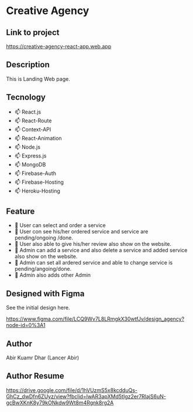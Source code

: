 
# Creative Agency

## Link to project

<https://creative-agency-react-app.web.app>

## Description

This is Landing Web page.

## Tecnology

- 📫  React.js
- 📫  React-Route
- 📫  Context-API
- 📫  React-Animation
- 📫  Node.js
- 📫  Express.js
- 📫  MongoDB
- 📫  Firebase-Auth
- 📫  Firebase-Hosting
- 📫  Heroku-Hosting

## Feature

 - 🌱 User can select and order a service
 - 🌱 User con see his/her ordered service and service are pending/ongoing /done.
 - 🌱 User also able to give his/her review also show on the website.
 - 🌱 Admin can add a service and also delete a service and added service also show on the website.
 - 🌱 Admin can set all ardered service and able to change service is pending/angoing/done.
 - 🌱 Admin also adds other Admin

## Designed with Figma

See the initial design here.

<https://www.figma.com/file/LCQ9Wv7L8LRmgkX30wtfJv/design_agency?node-id=0%3A1>


## Author

Abir Kuamr Dhar (Lancer Abir)

## Author Resume

<https://drive.google.com/file/d/1hVUzmS5x8kcdduQs-GhCz_dwDfn6ZUyz/view?fbclid=IwAR3apXMd5tIgz2er7RlajS6uN-gcBwXKnK8y79kONkdw9Wt8m4Rgnk8rg2A>
